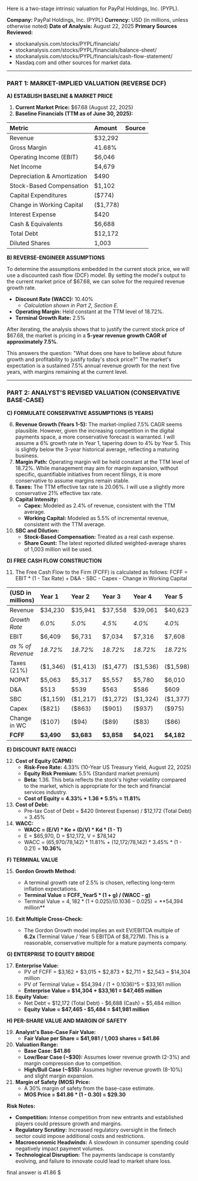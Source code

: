 Here is a two-stage intrinsic valuation for PayPal Holdings, Inc. (PYPL).

**Company:** PayPal Holdings, Inc. (PYPL)
**Currency:** USD (in millions, unless otherwise noted)
**Date of Analysis:** August 22, 2025
**Primary Sources Reviewed:**
*   stockanalysis.com/stocks/PYPL/financials/
*   stockanalysis.com/stocks/PYPL/financials/balance-sheet/
*   stockanalysis.com/stocks/PYPL/financials/cash-flow-statement/
*   Nasdaq.com and other sources for market data.

---

### **PART 1: MARKET-IMPLIED VALUATION (REVERSE DCF)**

**A) ESTABLISH BASELINE & MARKET PRICE**

1.  **Current Market Price:** $67.68 (August 22, 2025)
2.  **Baseline Financials (TTM as of June 30, 2025):**

| Metric | Amount | Source |
| :--- | :--- | :--- |
| Revenue | $32,292 | |
| Gross Margin | 41.68% | |
| Operating Income (EBIT) | $6,046 | |
| Net Income | $4,679 | |
| Depreciation & Amortization | $490 | |
| Stock-Based Compensation | $1,102 | |
| Capital Expenditures | ($774) | |
| Change in Working Capital | ($1,778) | |
| Interest Expense | $420 | |
| Cash & Equivalents | $6,688 | |
| Total Debt | $12,172 | |
| Diluted Shares | 1,003 | |

**B) REVERSE-ENGINEER ASSUMPTIONS**

To determine the assumptions embedded in the current stock price, we will use a discounted cash flow (DCF) model. By setting the model's output to the current market price of $67.68, we can solve for the required revenue growth rate.

*   **Discount Rate (WACC):** 10.40%
    *   *Calculation shown in Part 2, Section E.*
*   **Operating Margin:** Held constant at the TTM level of 18.72%.
*   **Terminal Growth Rate:** 2.5%

After iterating, the analysis shows that to justify the current stock price of $67.68, the market is pricing in a **5-year revenue growth CAGR of approximately 7.5%**.

This answers the question: "What does one have to believe about future growth and profitability to justify today's stock price?" The market's expectation is a sustained 7.5% annual revenue growth for the next five years, with margins remaining at the current level.

---

### **PART 2: ANALYST'S REVISED VALUATION (CONSERVATIVE BASE-CASE)**

**C) FORMULATE CONSERVATIVE ASSUMPTIONS (5 YEARS)**

6.  **Revenue Growth (Years 1-5):** The market-implied 7.5% CAGR seems plausible. However, given the increasing competition in the digital payments space, a more conservative forecast is warranted. I will assume a 6% growth rate in Year 1, tapering down to 4% by Year 5. This is slightly below the 3-year historical average, reflecting a maturing business.
7.  **Margin Path:** Operating margin will be held constant at the TTM level of 18.72%. While management may aim for margin expansion, without specific, quantifiable initiatives from recent filings, it is more conservative to assume margins remain stable.
8.  **Taxes:** The TTM effective tax rate is 20.06%. I will use a slightly more conservative 21% effective tax rate.
9.  **Capital Intensity:**
    *   **Capex:** Modeled as 2.4% of revenue, consistent with the TTM average.
    *   **Working Capital:** Modeled as 5.5% of incremental revenue, consistent with the TTM average.
10. **SBC and Dilution:**
    *   **Stock-Based Compensation:** Treated as a real cash expense.
    *   **Share Count:** The latest reported diluted weighted-average shares of 1,003 million will be used.

**D) FREE CASH FLOW CONSTRUCTION**

11. The Free Cash Flow to the Firm (FCFF) is calculated as follows:
    FCFF = EBIT * (1 - Tax Rate) + D&A - SBC - Capex - Change in Working Capital

| (USD in millions) | Year 1 | Year 2 | Year 3 | Year 4 | Year 5 |
| :--- | :--- | :--- | :--- | :--- | :--- |
| Revenue | $34,230 | $35,941 | $37,558 | $39,061 | $40,623 |
| *Growth Rate* | *6.0%* | *5.0%* | *4.5%* | *4.0%* | *4.0%* |
| EBIT | $6,409 | $6,731 | $7,034 | $7,316 | $7,608 |
| *as % of Revenue* | *18.72%* | *18.72%* | *18.72%* | *18.72%* | *18.72%* |
| Taxes (21%) | ($1,346) | ($1,413) | ($1,477) | ($1,536) | ($1,598) |
| NOPAT | $5,063 | $5,317 | $5,557 | $5,780 | $6,010 |
| D&A | $513 | $539 | $563 | $586 | $609 |
| SBC | ($1,159) | ($1,217) | ($1,272) | ($1,324) | ($1,377) |
| Capex | ($821) | ($863) | ($901) | ($937) | ($975) |
| Change in WC | ($107) | ($94) | ($89) | ($83) | ($86) |
| **FCFF** | **$3,490** | **$3,683** | **$3,858** | **$4,021** | **$4,182** |

**E) DISCOUNT RATE (WACC)**

12. **Cost of Equity (CAPM):**
    *   **Risk-Free Rate:** 4.33% (10-Year US Treasury Yield, August 22, 2025)
    *   **Equity Risk Premium:** 5.5% (Standard market premium)
    *   **Beta:** 1.36. This beta reflects the stock's higher volatility compared to the market, which is appropriate for the tech and financial services industry.
    *   **Cost of Equity = 4.33% + 1.36 * 5.5% = 11.81%**
13. **Cost of Debt:**
    *   Pre-tax Cost of Debt = $420 (Interest Expense) / $12,172 (Total Debt) = 3.45%
14. **WACC:**
    *   **WACC = (E/V) * Ke + (D/V) * Kd * (1 - T)**
    *   E = $65,970, D = $12,172, V = $78,142
    *   WACC = (65,970/78,142) * 11.81% + (12,172/78,142) * 3.45% * (1 - 0.21) = **10.36%**

**F) TERMINAL VALUE**

15. **Gordon Growth Method:**
    *   A terminal growth rate of 2.5% is chosen, reflecting long-term inflation expectations.
    *   **Terminal Value = FCFF_Year5 * (1 + g) / (WACC - g)**
    *   Terminal Value = $4,182 * (1 + 0.025) / (0.1036 - 0.025) = **$54,394 million**

16. **Exit Multiple Cross-Check:**
    *   The Gordon Growth model implies an exit EV/EBITDA multiple of **6.2x** (Terminal Value / Year 5 EBITDA of $8,727M). This is a reasonable, conservative multiple for a mature payments company.

**G) ENTERPRISE TO EQUITY BRIDGE**

17. **Enterprise Value:**
    *   PV of FCFF = $3,162 + $3,015 + $2,873 + $2,711 + $2,543 = $14,304 million
    *   PV of Terminal Value = $54,394 / (1 + 0.1036)^5 = $33,161 million
    *   **Enterprise Value = $14,304 + $33,161 = $47,465 million**
18. **Equity Value:**
    *   Net Debt = $12,172 (Total Debt) - $6,688 (Cash) = $5,484 million
    *   **Equity Value = $47,465 - $5,484 = $41,981 million**

**H) PER-SHARE VALUE AND MARGIN OF SAFETY**

19. **Analyst's Base-Case Fair Value:**
    *   **Fair Value per Share = $41,981 / 1,003 shares = $41.86**
20. **Valuation Range:**
    *   **Base Case: $41.86**
    *   **Low/Bear Case (~$30):** Assumes lower revenue growth (2-3%) and margin compression due to competition.
    *   **High/Bull Case (~$55):** Assumes higher revenue growth (8-10%) and slight margin expansion.
21. **Margin of Safety (MOS) Price:**
    *   A 30% margin of safety from the base-case estimate.
    *   **MOS Price = $41.86 * (1 - 0.30) = $29.30**

**Risk Notes:**

*   **Competition:** Intense competition from new entrants and established players could pressure growth and margins.
*   **Regulatory Scrutiny:** Increased regulatory oversight in the fintech sector could impose additional costs and restrictions.
*   **Macroeconomic Headwinds:** A slowdown in consumer spending could negatively impact payment volumes.
*   **Technological Disruption:** The payments landscape is constantly evolving, and failure to innovate could lead to market share loss.

final answer is 41.86 $